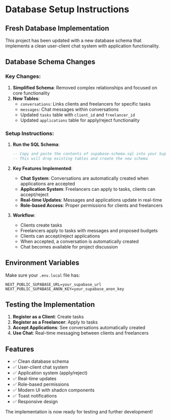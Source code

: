 # Database Setup Instructions

## Fresh Database Implementation

This project has been updated with a new database schema that implements a clean user-client chat system with application functionality.

## Database Schema Changes

### Key Changes:

1. **Simplified Schema**: Removed complex relationships and focused on core functionality
2. **New Tables**:
   - `conversations`: Links clients and freelancers for specific tasks
   - `messages`: Chat messages within conversations
   - Updated `tasks` table with `client_id` and `freelancer_id`
   - Updated `applications` table for apply/reject functionality

### Setup Instructions:

1. **Run the SQL Schema**:

   ```sql
   -- Copy and paste the contents of supabase-schema.sql into your Supabase SQL Editor
   -- This will drop existing tables and create the new schema
   ```

2. **Key Features Implemented**:

   - **Chat System**: Conversations are automatically created when applications are accepted
   - **Application System**: Freelancers can apply to tasks, clients can accept/reject
   - **Real-time Updates**: Messages and applications update in real-time
   - **Role-based Access**: Proper permissions for clients and freelancers

3. **Workflow**:
   - Clients create tasks
   - Freelancers apply to tasks with messages and proposed budgets
   - Clients can accept/reject applications
   - When accepted, a conversation is automatically created
   - Chat becomes available for project discussion

## Environment Variables

Make sure your `.env.local` file has:

```
NEXT_PUBLIC_SUPABASE_URL=your_supabase_url
NEXT_PUBLIC_SUPABASE_ANON_KEY=your_supabase_anon_key
```

## Testing the Implementation

1. **Register as a Client**: Create tasks
2. **Register as a Freelancer**: Apply to tasks
3. **Accept Applications**: See conversations automatically created
4. **Use Chat**: Real-time messaging between clients and freelancers

## Features

- ✅ Clean database schema
- ✅ User-client chat system
- ✅ Application system (apply/reject)
- ✅ Real-time updates
- ✅ Role-based permissions
- ✅ Modern UI with shadcn components
- ✅ Toast notifications
- ✅ Responsive design

The implementation is now ready for testing and further development!
